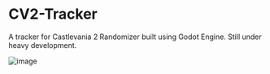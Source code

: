 # CV2-Tracker
 A tracker for Castlevania 2 Randomizer built using Godot Engine.
Still under heavy development.

![image](https://user-images.githubusercontent.com/57883649/146417759-390e437e-4944-47f6-baf8-0e155499cdc9.png)
